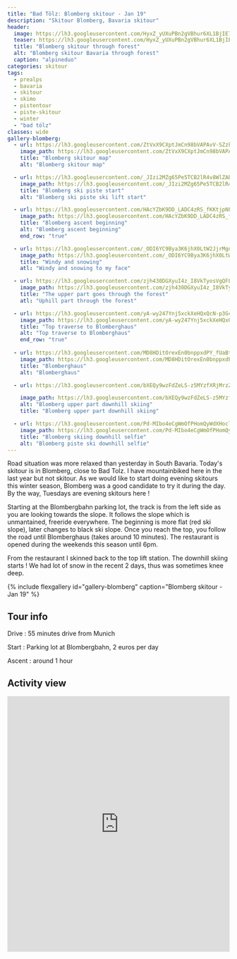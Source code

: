 ```yaml
---
title: "Bad Tölz: Blomberg skitour - Jan 19"
description: "Skitour Blomberg, Bavaria skitour"
header:
  image: https://lh3.googleusercontent.com/HyxZ_yUXuPBn2gVBhur6XL1BjIE7AGvjPoptZbYEwiKtMzU-zJXgFn_ixIjhnUsF7t193hgmntX5VA5vY3nMg4JSxdWXBJ4RuDJ4umk539GoDaNk03GwkG-y_oskRYoC1KxL-WKpih37w6sgipxh2tItiqX2jvl7At-vfk4BZMAw5c3IZgKEFfDOqi5RoalXvuCC5CzqmHL7IS-4t5bvhoYcJp0EFqUJZdeWSUuy2J7puK4enetexVdsHG_iYsANqrzSpW6nLqFH3uOVPBTpOTSy9_VMue8v0p2q48q1iGtFyiBi6FcyDTqPAR5iMHex8uHNxwRszVD5_bMMNIbz2lCiwzFx42MCGez5-wXZ-NDCMsHd1hnhWRhxEx6AmwkpfIA0ZlcQD1dAcORL134WYXqvpIa0BE_I-MqohCQHKx4nSSv45YfA7eeJeI8wVTTwHbryoh3VQbX82dfODzXP-3nLxgo2nYG6y5SJqhinKiBPXBcR7D1YJAa2N5WqtvBZAHunWCBBwUMdkhqth9ckp0HXhLtfCPl4pXPMuFHCbWIlydC8czB-2KyeSCsAv3aebgnP-e52gHL947UpS0qznUGZItspDu-bBWJ9LoUm9Xkdc_7_4YfUwyNOj2-jsviTyk02WxPJXl5jLE-hsu5PkIfpv2BGZhBR2OiPc9OBrrHhr6WafxAcBjxsKgNSU9r628NL1Z6N6KlQ01dF-8Q=w2720-h1542-no
  teaser: https://lh3.googleusercontent.com/HyxZ_yUXuPBn2gVBhur6XL1BjIE7AGvjPoptZbYEwiKtMzU-zJXgFn_ixIjhnUsF7t193hgmntX5VA5vY3nMg4JSxdWXBJ4RuDJ4umk539GoDaNk03GwkG-y_oskRYoC1KxL-WKpih37w6sgipxh2tItiqX2jvl7At-vfk4BZMAw5c3IZgKEFfDOqi5RoalXvuCC5CzqmHL7IS-4t5bvhoYcJp0EFqUJZdeWSUuy2J7puK4enetexVdsHG_iYsANqrzSpW6nLqFH3uOVPBTpOTSy9_VMue8v0p2q48q1iGtFyiBi6FcyDTqPAR5iMHex8uHNxwRszVD5_bMMNIbz2lCiwzFx42MCGez5-wXZ-NDCMsHd1hnhWRhxEx6AmwkpfIA0ZlcQD1dAcORL134WYXqvpIa0BE_I-MqohCQHKx4nSSv45YfA7eeJeI8wVTTwHbryoh3VQbX82dfODzXP-3nLxgo2nYG6y5SJqhinKiBPXBcR7D1YJAa2N5WqtvBZAHunWCBBwUMdkhqth9ckp0HXhLtfCPl4pXPMuFHCbWIlydC8czB-2KyeSCsAv3aebgnP-e52gHL947UpS0qznUGZItspDu-bBWJ9LoUm9Xkdc_7_4YfUwyNOj2-jsviTyk02WxPJXl5jLE-hsu5PkIfpv2BGZhBR2OiPc9OBrrHhr6WafxAcBjxsKgNSU9r628NL1Z6N6KlQ01dF-8Q=w2720-h1542-no
  title: "Blomberg skitour through forest"
  alt: "Blomberg skitour Bavaria through forest"
  caption: "alpineduo"
categories: skitour
tags:
  - prealps
  - bavaria
  - skitour
  - skimo
  - pistentour
  - piste-skitour
  - winter
  - "bad tölz"
classes: wide
gallery-blomberg:
  - url: https://lh3.googleusercontent.com/ZtVxX9CXptJmCn98bVAPAvV-SZzkI3LZqQ0vi2sxf0Pn5kVhc-XTGn1DrIrruiTyWJ9psgkLs2I6ugHR9sHmF8hi_5dVnBbpZlP_D2Ezvj-QHpHZ_8BnEsMZSIkTzxcaQRhLRsAE9nUW5vs1JeGutCTTTa5KAsxUIi99mkUrWvHTHcTI2qBJFcxuHnWAzvM3grUg1OG1h9kdFu_DVt_L0Vs-qHevkAUwApu6CAgVt30FCmXbX8RytSv5G7lcWLmlCTRRhcIb4GlLAEBjpa25rp0f-cEIBkpoNzZG-xZ9kPzR5P7kwWs0lZ6HG9a61OURjjc3suXMv-eAh-Kyit3GWVj31q9MZKx3BGp43gNBato9WfUz9rrpnSy982q8-Ma0N6AmJdG9NDefIOmsIYODaMlPiafRQIyAkI8m6PZne4A1gHlEGt1q6QRwVP1BYra8PcAB6NYIYGV_fzFwHHt8rYJaX9Sl_mGe4OFgM3saI6WX9iWEBiZOfIkWBkNYUVcjHur6doMSSy1AZfZl0fnP1WVWuRUKwc0D2hT7uM2c5b6HBc-B6rLxUCFy8NAjpIKQFyi2HvRDJa6bPqFgFAPpnZre8TYybt57WrHsyVjZOH3k0QG6a4_mGUbUIo8bTpz1-ZMVHYLkUn5MkJXiTdD0mMljkg=w1158-h1542-no
    image_path: https://lh3.googleusercontent.com/ZtVxX9CXptJmCn98bVAPAvV-SZzkI3LZqQ0vi2sxf0Pn5kVhc-XTGn1DrIrruiTyWJ9psgkLs2I6ugHR9sHmF8hi_5dVnBbpZlP_D2Ezvj-QHpHZ_8BnEsMZSIkTzxcaQRhLRsAE9nUW5vs1JeGutCTTTa5KAsxUIi99mkUrWvHTHcTI2qBJFcxuHnWAzvM3grUg1OG1h9kdFu_DVt_L0Vs-qHevkAUwApu6CAgVt30FCmXbX8RytSv5G7lcWLmlCTRRhcIb4GlLAEBjpa25rp0f-cEIBkpoNzZG-xZ9kPzR5P7kwWs0lZ6HG9a61OURjjc3suXMv-eAh-Kyit3GWVj31q9MZKx3BGp43gNBato9WfUz9rrpnSy982q8-Ma0N6AmJdG9NDefIOmsIYODaMlPiafRQIyAkI8m6PZne4A1gHlEGt1q6QRwVP1BYra8PcAB6NYIYGV_fzFwHHt8rYJaX9Sl_mGe4OFgM3saI6WX9iWEBiZOfIkWBkNYUVcjHur6doMSSy1AZfZl0fnP1WVWuRUKwc0D2hT7uM2c5b6HBc-B6rLxUCFy8NAjpIKQFyi2HvRDJa6bPqFgFAPpnZre8TYybt57WrHsyVjZOH3k0QG6a4_mGUbUIo8bTpz1-ZMVHYLkUn5MkJXiTdD0mMljkg=w300-h400-no
    title: "Blomberg skitour map"
    alt: "Blomberg skitour map"

  - url: https://lh3.googleusercontent.com/_JIzi2MZg65Pe5TCB2lR4v8WlZAB9sFw17JodDS7ybtZZk96Gnot-m3j9hqIzSBvFPClRacKZJcUcSrhN1qCcQzyPBvVbgASURRhUtHpIDrAkIGPrIJ57mhOMJlGALdIHwk7UqLGh2lCa5TSCjw2aBTjtexFPICDhLxIJ2pIN5DNvRYWdH0TpWxkIzfRmnxlWkJ2MenjAhmrTNXsXK_0hNPrd5T5Kyl5NTn0fbEkNPHHLfBfFGJ-Thxa31o9FvcNLGhZ3pWN3NeyhU7n4o3sFHfophxZvW7x-kp-lUX3uOEBHYVoVISxB81_84TRW5MTmRFpagosYs8DY3u__KBFo1fkRke5xHwW7UNJIQViXQeXOo0Sdwj6edJQYg7cCECqLUmShnDXBot4OvyzusVFY2SANn3RBkxMCV8xpQdmboDBiLFHD8mOKvi-oCoDZVDZ4YDcabKEdM-AxCBYEN9VPZ8N7zGcSHPG1qHd57bDpogLyufuArPT5g52GZjepyG5NrI7Brh6q_I2CbNKg7nyKfQ1cv6-RpxTd6ct_9G45LIFubPJlwQKjLyNBYPSzHWAXWTW84QU2K-QoSX2oSZNpNHQodmo3SKIrpCi5Rl8yW6AusA4wAzX5mYsP4b-WL9GyQzcjdxb-KdBjH_b3iT2zH_dmA=w1158-h1542-no
    image_path: https://lh3.googleusercontent.com/_JIzi2MZg65Pe5TCB2lR4v8WlZAB9sFw17JodDS7ybtZZk96Gnot-m3j9hqIzSBvFPClRacKZJcUcSrhN1qCcQzyPBvVbgASURRhUtHpIDrAkIGPrIJ57mhOMJlGALdIHwk7UqLGh2lCa5TSCjw2aBTjtexFPICDhLxIJ2pIN5DNvRYWdH0TpWxkIzfRmnxlWkJ2MenjAhmrTNXsXK_0hNPrd5T5Kyl5NTn0fbEkNPHHLfBfFGJ-Thxa31o9FvcNLGhZ3pWN3NeyhU7n4o3sFHfophxZvW7x-kp-lUX3uOEBHYVoVISxB81_84TRW5MTmRFpagosYs8DY3u__KBFo1fkRke5xHwW7UNJIQViXQeXOo0Sdwj6edJQYg7cCECqLUmShnDXBot4OvyzusVFY2SANn3RBkxMCV8xpQdmboDBiLFHD8mOKvi-oCoDZVDZ4YDcabKEdM-AxCBYEN9VPZ8N7zGcSHPG1qHd57bDpogLyufuArPT5g52GZjepyG5NrI7Brh6q_I2CbNKg7nyKfQ1cv6-RpxTd6ct_9G45LIFubPJlwQKjLyNBYPSzHWAXWTW84QU2K-QoSX2oSZNpNHQodmo3SKIrpCi5Rl8yW6AusA4wAzX5mYsP4b-WL9GyQzcjdxb-KdBjH_b3iT2zH_dmA=w300-h400-no
    title: "Blomberg ski piste start"
    alt: "Blomberg ski piste ski lift start"

  - url: https://lh3.googleusercontent.com/HAcYZbK9DD_LADC4zRS_fKKtjpNFvJDtSUyfyQ7IfepIUY6QyfxowYNaavEVXaNjndMAAGXveS2iGGTLZr-HIQ0xlRmO-j8GhWIKNVBComjGIj2KaIMZC-Sdh30rgdTDgFvaKY5jpgvDYxm5E8T9-WKPGZ3GDVMBsOUESnMS20togVuA5rOL5l6Bg9ByLvizt7N7YL5IJqFDDHBmxt_rxXBY1rhjjDVzeaYGv1FmtdhaT1mZsdXxch7bSMHkFq_Tu_DgTD-tP_pjde5Q2UquR6Zf-C8B6BQjKSYTvkDgsMahei5waFwKZ2nnfcC6YfjndBd1iGkGJG6rBmYb2STGhV2AJMfURO4pyuw3AqOQIErVEcrNd6Z8QkQwTyGtR57cbri0FBBdBQpGl9CfO1Y2aOT_RZZ3Fk3_J5lCmrQTbK3t7BVMBc74mmxFE6BRNnc2neFjQFESx3IqmuARdBoPl4rvtEDrVpM6t98GdP_LgnuC-nvI1iXKDlzmYaXmEcVSU-zXXJYkDVjoM1B9Ko_Wx-q8AJmtUkVHD7e2SiVLdKoXT44ixG7t-aVsNKrIOkOB8u-3Oys1LknaGIkDw9daekF00PETQAZ-gfIoFmmJSxOSams0nCNEF_3cq8fUAMkLSCSO6jtSgio82o8xEYuCBDy0Fw=w1158-h1542-no
    image_path: https://lh3.googleusercontent.com/HAcYZbK9DD_LADC4zRS_fKKtjpNFvJDtSUyfyQ7IfepIUY6QyfxowYNaavEVXaNjndMAAGXveS2iGGTLZr-HIQ0xlRmO-j8GhWIKNVBComjGIj2KaIMZC-Sdh30rgdTDgFvaKY5jpgvDYxm5E8T9-WKPGZ3GDVMBsOUESnMS20togVuA5rOL5l6Bg9ByLvizt7N7YL5IJqFDDHBmxt_rxXBY1rhjjDVzeaYGv1FmtdhaT1mZsdXxch7bSMHkFq_Tu_DgTD-tP_pjde5Q2UquR6Zf-C8B6BQjKSYTvkDgsMahei5waFwKZ2nnfcC6YfjndBd1iGkGJG6rBmYb2STGhV2AJMfURO4pyuw3AqOQIErVEcrNd6Z8QkQwTyGtR57cbri0FBBdBQpGl9CfO1Y2aOT_RZZ3Fk3_J5lCmrQTbK3t7BVMBc74mmxFE6BRNnc2neFjQFESx3IqmuARdBoPl4rvtEDrVpM6t98GdP_LgnuC-nvI1iXKDlzmYaXmEcVSU-zXXJYkDVjoM1B9Ko_Wx-q8AJmtUkVHD7e2SiVLdKoXT44ixG7t-aVsNKrIOkOB8u-3Oys1LknaGIkDw9daekF00PETQAZ-gfIoFmmJSxOSams0nCNEF_3cq8fUAMkLSCSO6jtSgio82o8xEYuCBDy0Fw=w300-h400-no
    title: "Blomberg ascent beginning"
    alt: "Blomberg ascent beginning"
    end_row: "true"

  - url: https://lh3.googleusercontent.com/_ODI6YC9Bya3K6jhX0LtW2JjrMgnkX4D4X2zxxzp2DbAkynmIza_-htAwnBmttTw0LeawszXg5kfGWbnojuSGkvPyh_pLcRYKPTVp5Uqspot-t9ilJ5XOlY_3Gomb6JQ2sYfqbwYV95kMY--vKMP1TdcYWBSH-pqBiFZxrtBsRB-Cd5krRuQ6JCy7OTyBAVebXP3Fm7QR0HajbHEmQPcIdM0BUysNzqyjrQZ6xPeq0yv_sUxDW-mqTGc3_rhOY-IRHTkW29a7ZTYFUjb5uC6PsiDcZ0LTbwi6xNmJyU_WxreZx1rIcVMsbVB9kUkXhf6qKtBSY1am1tmMabCKWh142LNtz4VQS4DYpPAMQJkhpZ8n8tROKX2ZYQj649RLPBYkGq9suGKQnUhYHjVBr-SOADkVo2oaI-DPuT0D4NYjP0bl9H8P9yZG5D-l0OM5UBL0OePCvHnEQRyhYbuEvMa-u1xMSt1NrZOj8NiIMBFTkGCnvj4KIRzKiVjuaTklJuCdE04mA6DCByoxJEFwnzjqb07oN2a6NNqOq1k5y0FOjN99zGnYhhhr0pnrqKpulG4GkaJattWdtt7v9WSGiUv-tIjn3Jny3nAgt_I3B0v3MMn_GsFXOYbHic7oPib8KSXrYkUzIPFnGLkJXY8XPqqTaMr_TozsjNJhDNmJWqWMOG2mcDJnxt5BwfvRgCEva2JZj5vEYC9IyccOmcOcY0=w1158-h1542-no
    image_path: https://lh3.googleusercontent.com/_ODI6YC9Bya3K6jhX0LtW2JjrMgnkX4D4X2zxxzp2DbAkynmIza_-htAwnBmttTw0LeawszXg5kfGWbnojuSGkvPyh_pLcRYKPTVp5Uqspot-t9ilJ5XOlY_3Gomb6JQ2sYfqbwYV95kMY--vKMP1TdcYWBSH-pqBiFZxrtBsRB-Cd5krRuQ6JCy7OTyBAVebXP3Fm7QR0HajbHEmQPcIdM0BUysNzqyjrQZ6xPeq0yv_sUxDW-mqTGc3_rhOY-IRHTkW29a7ZTYFUjb5uC6PsiDcZ0LTbwi6xNmJyU_WxreZx1rIcVMsbVB9kUkXhf6qKtBSY1am1tmMabCKWh142LNtz4VQS4DYpPAMQJkhpZ8n8tROKX2ZYQj649RLPBYkGq9suGKQnUhYHjVBr-SOADkVo2oaI-DPuT0D4NYjP0bl9H8P9yZG5D-l0OM5UBL0OePCvHnEQRyhYbuEvMa-u1xMSt1NrZOj8NiIMBFTkGCnvj4KIRzKiVjuaTklJuCdE04mA6DCByoxJEFwnzjqb07oN2a6NNqOq1k5y0FOjN99zGnYhhhr0pnrqKpulG4GkaJattWdtt7v9WSGiUv-tIjn3Jny3nAgt_I3B0v3MMn_GsFXOYbHic7oPib8KSXrYkUzIPFnGLkJXY8XPqqTaMr_TozsjNJhDNmJWqWMOG2mcDJnxt5BwfvRgCEva2JZj5vEYC9IyccOmcOcY0=w300-h400-no
    title: "Windy and snowing"
    atl: "Windy and snowing to my face"

  - url: https://lh3.googleusercontent.com/zjh430DGXyuI4z_I8VkTyosVgQFLLaRPQR8dTzjAs-PVRvTM-oq9P-4gQyEZegj9erTEWc0XSesp1kWK9V52D2VysTXvWZvh2SBZ4NaWtkbEHDLiJ3SXBqLwtzb1VCga5josXY9Ktbd5c4AgTd6ZlDFVP-G7N4rlfq9Jug3D4DHCLrNu6bmTurI4f1GNXw8lU3n4EwILNuevcTqAPiqhRRtk8SPcDA3q3B9EKzrrZlFQ-iC3FiDx9stiVCq_5LAjoZsu5L2VVW8JzIshiZUlJgAi1JgdNpa1umlvFERv1TeYCFrq5GJ1uqLUMkXgB2LiXpOfkq5iYn88Wf-D5BVZ-KZSUOkyRQnuF38b7yAGnXOxPsKa_7iubtUuQZPRdkwpsDuCOJ_hHKUNUBVed5-Sx-tp2f4d1Ihpwm9mgfxRNJzXdWsAfath5PhmGy5qluctkPuLg5WhrMyeYKQHI0BRvp4gN0Khi5jCrkhF7nkU1u0n7RiNDWOITiSXwxIQ9pNm85oc0L92R6aVYsSsTOEv6OmaWmxkbEcbmlhIXYhWastyV41DvuoM6ukxj0kcTx489Jan_ZIaIQmxXl7CUqG0IvPVIfeMdY-VghhFdxdXbKpv-mJWZr1z2f-IYiuGn_-6yj6ypTmlb_aeYUpRYDd4cmCn47fBdm9wp_TVvwVSJU5JXGV17AAN3nxTWC0_EqhgZlbPVQqQGaVVlf4zRTA=w1158-h1542-no
    image_path: https://lh3.googleusercontent.com/zjh430DGXyuI4z_I8VkTyosVgQFLLaRPQR8dTzjAs-PVRvTM-oq9P-4gQyEZegj9erTEWc0XSesp1kWK9V52D2VysTXvWZvh2SBZ4NaWtkbEHDLiJ3SXBqLwtzb1VCga5josXY9Ktbd5c4AgTd6ZlDFVP-G7N4rlfq9Jug3D4DHCLrNu6bmTurI4f1GNXw8lU3n4EwILNuevcTqAPiqhRRtk8SPcDA3q3B9EKzrrZlFQ-iC3FiDx9stiVCq_5LAjoZsu5L2VVW8JzIshiZUlJgAi1JgdNpa1umlvFERv1TeYCFrq5GJ1uqLUMkXgB2LiXpOfkq5iYn88Wf-D5BVZ-KZSUOkyRQnuF38b7yAGnXOxPsKa_7iubtUuQZPRdkwpsDuCOJ_hHKUNUBVed5-Sx-tp2f4d1Ihpwm9mgfxRNJzXdWsAfath5PhmGy5qluctkPuLg5WhrMyeYKQHI0BRvp4gN0Khi5jCrkhF7nkU1u0n7RiNDWOITiSXwxIQ9pNm85oc0L92R6aVYsSsTOEv6OmaWmxkbEcbmlhIXYhWastyV41DvuoM6ukxj0kcTx489Jan_ZIaIQmxXl7CUqG0IvPVIfeMdY-VghhFdxdXbKpv-mJWZr1z2f-IYiuGn_-6yj6ypTmlb_aeYUpRYDd4cmCn47fBdm9wp_TVvwVSJU5JXGV17AAN3nxTWC0_EqhgZlbPVQqQGaVVlf4zRTA=w300-h400-no
    title: "The upper part goes through the forest"
    atl: "Uphill part through the forest"

  - url: https://lh3.googleusercontent.com/yA-wy247Ynj5xckXeHQxQcN-p3GcH_Q-yoV9pSEVxGKsO0ShpMDiXaELfsfVkDHgb4-4JnbIqiotbre1CsugJaZSNItch9k-yQVzJtrXgC1B2uqvO-yvsy3DM4anLRFLU18wLcVhP7I05-OPY_RxVudYMRnqERI6BF2-4XyKVv-GKBbgPpzrw9I0qJ-zRtx3iBjPREk0EM7poUJo9xuFNl1MC0OMD7u5jMfkHVDAPabI9mpHsp_18tHliZF7rjCy6lTGbWkrxndH-e9vhGtMOHWKsfjbRWOe7tJrQqfUM4V3jV25CUDgbuu9dwaMoRNPzEBixCbF5rBdJiOenp4f2jHPGULrVxgQMQtR5-RPyr0qByddK6QvjAp3LKZcQJtZRq751wkUjfJ2XSWtpBAhb4Hdj53djMnmYyDH206PfO0SMeZnalHXIklmQQH3ttSjEKxiYS7njK8fqe4La6DIvRiHOtH-Ou5RmuZp3wDpwPV9bNujCSClrkWgmDPu8EFrXVWI5WLV2XaxwxlcpfUH_D_UDGcx7KbWMluzsuhGGGN01ffBtKDnCVVyPRDz2AGl48j48ECcV8FYBryxVAO0QYv5loDKlcMqEBn3Jb_DgJJMYHF5ys_qM0v5UbtU8sG-qXZAV-_bbPf4DlkanOp81z6Y0kMe0rFTZJa2BFnPhDiNesOfq_Wu8bWdJF5obGLMEpC-6Pz3lL9z7qfoFmY=w1158-h1542-no
    image_path: https://lh3.googleusercontent.com/yA-wy247Ynj5xckXeHQxQcN-p3GcH_Q-yoV9pSEVxGKsO0ShpMDiXaELfsfVkDHgb4-4JnbIqiotbre1CsugJaZSNItch9k-yQVzJtrXgC1B2uqvO-yvsy3DM4anLRFLU18wLcVhP7I05-OPY_RxVudYMRnqERI6BF2-4XyKVv-GKBbgPpzrw9I0qJ-zRtx3iBjPREk0EM7poUJo9xuFNl1MC0OMD7u5jMfkHVDAPabI9mpHsp_18tHliZF7rjCy6lTGbWkrxndH-e9vhGtMOHWKsfjbRWOe7tJrQqfUM4V3jV25CUDgbuu9dwaMoRNPzEBixCbF5rBdJiOenp4f2jHPGULrVxgQMQtR5-RPyr0qByddK6QvjAp3LKZcQJtZRq751wkUjfJ2XSWtpBAhb4Hdj53djMnmYyDH206PfO0SMeZnalHXIklmQQH3ttSjEKxiYS7njK8fqe4La6DIvRiHOtH-Ou5RmuZp3wDpwPV9bNujCSClrkWgmDPu8EFrXVWI5WLV2XaxwxlcpfUH_D_UDGcx7KbWMluzsuhGGGN01ffBtKDnCVVyPRDz2AGl48j48ECcV8FYBryxVAO0QYv5loDKlcMqEBn3Jb_DgJJMYHF5ys_qM0v5UbtU8sG-qXZAV-_bbPf4DlkanOp81z6Y0kMe0rFTZJa2BFnPhDiNesOfq_Wu8bWdJF5obGLMEpC-6Pz3lL9z7qfoFmY=w300-h400-no
    title: "Top traverse to Blomberghaus"
    alt: "Top traverse to Blomberghaus"
    end_row: "true"
  
  - url: https://lh3.googleusercontent.com/MD8HDitOrexEn0bnppxdPY_fUaBtp-KuFJsZevhk8k8HI0-2AbOtWJN8k7DfZBcZbavU2D7HwWitLngKNpfNSFytmL6jwqehFvIXa2f9-x19RDjPGqkMPGVvxdBSgcr91-ucg074oIruvGLepIv9BrfF-tMoHeg7CtSbevcfN3l9xolZ3fJ5XNGdyuPjqolk3mhxKNe7WjAKrQQU-Mu6HIzGrbvyvTjqpFyJj-u-BukYbXCIYU8E6GAYgiySsJtomu6ByjUePbC4tr7F1Yxik4uhABI72RFKlPUojrPn44_GWFfmikizSkzG3vkClI6zgVQk8DABPltG_XSYwWUnh_SxnrYAXsWvIPYYBI_BqsWx74s4z4-YbUPD6PNV23HYUF8Mr9DjdA1ddDz8stWoUMNQuKHOcJE1ZzRj_qC4hQVCpXATL7NxA-kMu1dzbNOBsbcrTebmEX4_lXhPxY2SqY2tj4fgnjJsgTDAkIPjEwIZ7JqMgyeMh01oTBzHwV6AftKU9S5cIDb-fgZ8Mayg7jTDDJnHooUuzjEAivOfymmX22IqsIOW0IHjywxzmiXG_g9suRbsNcY5gHoLbK3aNvRkVdGVkfME0pdCFz_lxOUfs3r6WmHT8Fh4N6bBCD8Y64p0yPtmkwv6X19jRNGvY9rc7pspNIgdu8bT60ZUgyiWbU_Q5PVajp3KHSh85X4BT33IBqo_wu7n0DEeJ9A=w2056-h1542-no
    image_path: https://lh3.googleusercontent.com/MD8HDitOrexEn0bnppxdPY_fUaBtp-KuFJsZevhk8k8HI0-2AbOtWJN8k7DfZBcZbavU2D7HwWitLngKNpfNSFytmL6jwqehFvIXa2f9-x19RDjPGqkMPGVvxdBSgcr91-ucg074oIruvGLepIv9BrfF-tMoHeg7CtSbevcfN3l9xolZ3fJ5XNGdyuPjqolk3mhxKNe7WjAKrQQU-Mu6HIzGrbvyvTjqpFyJj-u-BukYbXCIYU8E6GAYgiySsJtomu6ByjUePbC4tr7F1Yxik4uhABI72RFKlPUojrPn44_GWFfmikizSkzG3vkClI6zgVQk8DABPltG_XSYwWUnh_SxnrYAXsWvIPYYBI_BqsWx74s4z4-YbUPD6PNV23HYUF8Mr9DjdA1ddDz8stWoUMNQuKHOcJE1ZzRj_qC4hQVCpXATL7NxA-kMu1dzbNOBsbcrTebmEX4_lXhPxY2SqY2tj4fgnjJsgTDAkIPjEwIZ7JqMgyeMh01oTBzHwV6AftKU9S5cIDb-fgZ8Mayg7jTDDJnHooUuzjEAivOfymmX22IqsIOW0IHjywxzmiXG_g9suRbsNcY5gHoLbK3aNvRkVdGVkfME0pdCFz_lxOUfs3r6WmHT8Fh4N6bBCD8Y64p0yPtmkwv6X19jRNGvY9rc7pspNIgdu8bT60ZUgyiWbU_Q5PVajp3KHSh85X4BT33IBqo_wu7n0DEeJ9A=w400-h300-no
    title: "Blomberghaus"
    alt: "Blomberghaus"

  - url: https://lh3.googleusercontent.com/bXEQy9wzFdZeLS-z5MYzfXRjMrzZQLFL2kTJjmGFU-1vjyiIUAkz0lXp4ITP4LMS7GGXmuP2lPuAtP3uFJHuCJKKHagLMOYw03SfAEoACc4Udepb3L1_v2lpEvwNU-hF6mV0H6XqhiwPBJd5Uy8u95S4dRERQfQQjEgcSCQqK1n6pAwuVPOhINiAFoAu2232Y2uS_XVThYiACpVqN76XhlgcV0yetwPqsWkt6pBORQYcWoAJamO970iELURP91gBAjOKWr9lMMoD8W4lLddRGddM900wRngBD96W0jj9AsaW0vVPv3mrx8M3lzdIUXxTpQm4O2MYo6azEQ6gJkY8sKW7FiHy4mddd2tmFiv7Jy-WgM5WO3-06P7GRvHL504hGxwbin6CidTW-ykWZAyJ2WpNAiKUgUHDCx4rIcfNVjgKZ-mbU-oOqLZLbPomxlv0Ms8aS3Tu-kAGdJ3tLcrBwrD_vfgQWR1aP77qo64bvh29ZwIWw95e2flyfaQ7MFplJRu-8fshHa-9fHdkNMG0opD5iR6pXF1FjNMr0YcympLYPasgseu66to7h3RKr6oIZRJ4uyUJM2auQ-47gmAX2UsFpea7mJc3QWnJENX3RutJynXCYkWvILqkDWg088_qR-zsrM2F5jMRNDng1yz5DA2qZA=w1158-h1542-no

    image_path: https://lh3.googleusercontent.com/bXEQy9wzFdZeLS-z5MYzfXRjMrzZQLFL2kTJjmGFU-1vjyiIUAkz0lXp4ITP4LMS7GGXmuP2lPuAtP3uFJHuCJKKHagLMOYw03SfAEoACc4Udepb3L1_v2lpEvwNU-hF6mV0H6XqhiwPBJd5Uy8u95S4dRERQfQQjEgcSCQqK1n6pAwuVPOhINiAFoAu2232Y2uS_XVThYiACpVqN76XhlgcV0yetwPqsWkt6pBORQYcWoAJamO970iELURP91gBAjOKWr9lMMoD8W4lLddRGddM900wRngBD96W0jj9AsaW0vVPv3mrx8M3lzdIUXxTpQm4O2MYo6azEQ6gJkY8sKW7FiHy4mddd2tmFiv7Jy-WgM5WO3-06P7GRvHL504hGxwbin6CidTW-ykWZAyJ2WpNAiKUgUHDCx4rIcfNVjgKZ-mbU-oOqLZLbPomxlv0Ms8aS3Tu-kAGdJ3tLcrBwrD_vfgQWR1aP77qo64bvh29ZwIWw95e2flyfaQ7MFplJRu-8fshHa-9fHdkNMG0opD5iR6pXF1FjNMr0YcympLYPasgseu66to7h3RKr6oIZRJ4uyUJM2auQ-47gmAX2UsFpea7mJc3QWnJENX3RutJynXCYkWvILqkDWg088_qR-zsrM2F5jMRNDng1yz5DA2qZA=w300-h400-no
    alt: "Blomberg upper part downhill skiing"
    title: "Blomberg upper part downhill skiing"

  - url: https://lh3.googleusercontent.com/Pd-MIbo4eCgWmOfPHomQyWdXHoclloAxGzAxcdbswbzYhv-KE6SBeE6aJmFt7GY0SG_GiniFXU_j4-XyKdLJAZj23DqhIpBzuPwJ6ERstp5Qj8XWnBHvVA9NahCVYBXccLAJ0BTOfzV7-_nGePm0ADJZeNsO_X2QblX_590IeXpu7Uf1jBobD4Q5Jhi0R4hZGLr27ttTV62ZpwshiGxi8MXT8AZx4U2xadrUKeYRsUK93wS0r2s3t20a4PT2TSWaBger6oEf2s-VT3qw_JkyUo_01SiE3m4_v5TkSdEOpG8JcP9XR5sVoswQ7nUqFSnPqP0hQZzDeD5iRCARnCFXtzvXG6g2393Gzqeuhi-nhlLh9ijLLUVr2rggVdRrTD2Ta1YgXn1B-VAgmZS1mAhFLQXcJPGRg9lEYS8saMICrWQhBwidGBFKFqlTwoQDsyqpVG8I66hRkdKyxiRBuCAS4l5J_uOSmIRd42wt7vGrxH07WcJ1LZ-eonydWkMV5JjR9TWlVOKsUWcqm_W2NEqekrhdwVyLSUgqBjP9KwMpx2IK0WnqbEIAwLKuf5Cauqfb3VhKW_idmIRb4quOdIMMZtASE8kn3j2-rlTrcQts7t2KLAO8hqIMboqAD0CRTHM8Mg8CRy--xtwbIMIvn0rZBnRPqw=w1158-h1542-no
    image_path: https://lh3.googleusercontent.com/Pd-MIbo4eCgWmOfPHomQyWdXHoclloAxGzAxcdbswbzYhv-KE6SBeE6aJmFt7GY0SG_GiniFXU_j4-XyKdLJAZj23DqhIpBzuPwJ6ERstp5Qj8XWnBHvVA9NahCVYBXccLAJ0BTOfzV7-_nGePm0ADJZeNsO_X2QblX_590IeXpu7Uf1jBobD4Q5Jhi0R4hZGLr27ttTV62ZpwshiGxi8MXT8AZx4U2xadrUKeYRsUK93wS0r2s3t20a4PT2TSWaBger6oEf2s-VT3qw_JkyUo_01SiE3m4_v5TkSdEOpG8JcP9XR5sVoswQ7nUqFSnPqP0hQZzDeD5iRCARnCFXtzvXG6g2393Gzqeuhi-nhlLh9ijLLUVr2rggVdRrTD2Ta1YgXn1B-VAgmZS1mAhFLQXcJPGRg9lEYS8saMICrWQhBwidGBFKFqlTwoQDsyqpVG8I66hRkdKyxiRBuCAS4l5J_uOSmIRd42wt7vGrxH07WcJ1LZ-eonydWkMV5JjR9TWlVOKsUWcqm_W2NEqekrhdwVyLSUgqBjP9KwMpx2IK0WnqbEIAwLKuf5Cauqfb3VhKW_idmIRb4quOdIMMZtASE8kn3j2-rlTrcQts7t2KLAO8hqIMboqAD0CRTHM8Mg8CRy--xtwbIMIvn0rZBnRPqw=w300-h400-no
    title: "Blomberg skiing downhill selfie"
    alt: "Blomberg piste ski downhill selfie"
---
```


Road situation was more relaxed than yesterday in South Bavaria. Today's skitour is in Blomberg, close to Bad Tolz. I have mountainbiked here in the last year but not skitour. As we would like to start doing evening skitours this winter season, Blomberg was a good candidate to try it during the day. By the way, Tuesdays are evening skitours here !

Starting at the Blombergbahn parking lot, the track is from the left side as you are looking towards the slope. It follows the slope which is unmantained, freeride everywhere. The beginning is more flat (red ski slope), later changes to black ski slope. Once you reach the top, you follow the road until Blomberghaus (takes around 10 minutes). The restaurant is opened during the weekends this season until 6pm.

From the restaurant I skinned back to the top lift station. The downhill skiing starts ! We had lot of snow in the recent 2 days, thus was sometimes knee deep.

{% include flexgallery id="gallery-blomberg" caption="Blomberg skitour - Jan 19" %}

## Tour info

Drive
: 55 minutes drive from Munich

Start
: Parking lot at Blombergbahn, 2 euros per day

Ascent
: around 1 hour

## Activity view

<iframe src="https://www.komoot.com/tour/54297947/embed?profile=1" width="100%" height="580" frameborder="0" scrolling="no"></iframe>
